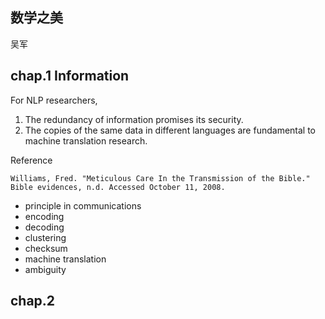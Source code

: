 数学之美
---
吴军

## chap.1 Information

For NLP researchers,

1. The redundancy of information promises its security.  
2. The copies of the same data in different languages are fundamental to machine translation research.

Reference
```
Williams, Fred. "Meticulous Care In the Transmission of the Bible." Bible evidences, n.d. Accessed October 11, 2008.
```

* principle in communications
* encoding
* decoding
* clustering
* checksum
* machine translation
* ambiguity

## chap.2 
